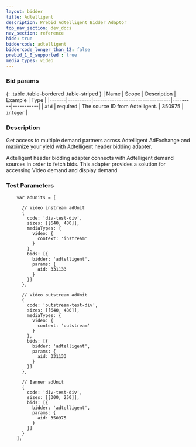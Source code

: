 ```yaml
---
layout: bidder
title: Adtelligent
description: Prebid Adtelligent Bidder Adaptor
top_nav_section: dev_docs
nav_section: reference
hide: true
biddercode: adtelligent
biddercode_longer_than_12: false
prebid_1_0_supported : true
media_types: video
---
```


### Bid params

{: .table .table-bordered .table-striped }
| Name  | Scope    | Description                     | Example | Type      |
|-------|----------|---------------------------------|---------|-----------|
| `aid` | required | The source ID from Adtelligent. | 350975  | `integer` |


### Description
Get access to multiple demand partners across Adtelligent AdExchange and maximize your yield with Adtelligent header bidding adapter.

Adtelligent header bidding adapter connects with Adtelligent demand sources in order to fetch bids.
This adapter provides a solution for accessing Video demand and display demand

### Test Parameters
```
    var adUnits = [

      // Video instream adUnit
      {
        code: 'div-test-div',
        sizes: [[640, 480]],
        mediaTypes: {
          video: {
            context: 'instream'
          }
        },
        bids: [{
          bidder: 'adtelligent',
          params: {
            aid: 331133
          }
        }]
      },

      // Video outstream adUnit
      {
        code: 'outstream-test-div',
        sizes: [[640, 480]],
        mediaTypes: {
          video: {
            context: 'outstream'
          }
        },
        bids: [{
          bidder: 'adtelligent',
          params: {
            aid: 331133
          }
        }]
      },

      // Banner adUnit
      {
        code: 'div-test-div',
        sizes: [[300, 250]],
        bids: [{
          bidder: 'adtelligent',
          params: {
            aid: 350975
          }
        }]
      }
    ];
```
